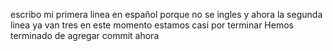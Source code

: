 escribo mi primera linea en español porque no se ingles
y ahora la segunda linea
ya van tres
en este momento estamos casi por terminar
Hemos terminado de agregar commit ahora